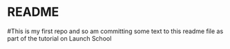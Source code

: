 # README #
#This is my first repo and so am committing some text to this readme file as part of the tutorial on Launch School

